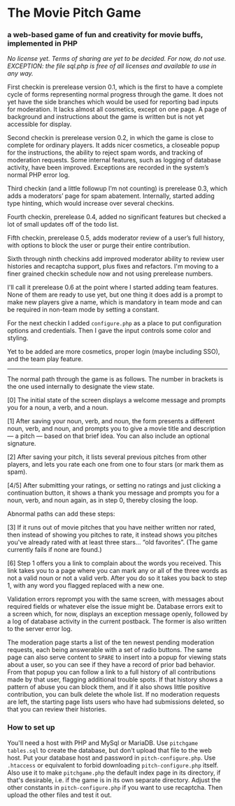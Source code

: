 # The Movie Pitch Game
### a web-based game of fun and creativity for movie buffs, implemented in PHP

_No license yet.  Terms of sharing are yet to be decided.  For now, do not use._
_EXCEPTION: the file sql.php is free of all licenses and available to use in any way._

First checkin is prerelease version 0.1, which is the first to have a complete cycle of forms representing normal progress through the game.
It does not yet have the side branches which would be used for reporting bad inputs for moderation.
It lacks almost all cosmetics, except on one page.
A page of background and instructions about the game is written but is not yet accessible for display.

Second checkin is prerelease version 0.2, in which the game is close to complete for ordinary players.
It adds nicer cosmetics, a closeable popup for the instructions, the ability to reject spam words, and tracking of moderation requests.
Some internal features, such as logging of database activity, have been improved.
Exceptions are recorded in the system’s normal PHP error log.

Third checkin (and a little followup I’m not counting) is prerelease 0.3, which adds a moderators’ page for spam abatement.
Internally, started adding type hinting, which would increase over several checkins.

Fourth checkin, prerelease 0.4, added no significant features but checked a lot of small updates off of the todo list.

Fifth checkin, prerelease 0.5, adds moderator review of a user’s full history, with options to block the user or purge their entire contribution.

Sixth through ninth checkins add improved moderator ability to review user histories and recaptcha support, plus fixes and refactors.
I'm moving to a finer grained checkin schedule now and not using prerelease numbers.

I'll call it prerelease 0.6 at the point where I started adding team features.
None of them are ready to use yet, but one thing it does add is a prompt to make new players give a name, which is mandatory in team mode and can be required in non-team mode by setting a constant.

For the next checkin I added `configure.php` as a place to put configuration options and credentials.
Then I gave the input controls some color and styling.

Yet to be added are more cosmetics, proper login (maybe including SSO), and the team play feature.

----

The normal path through the game is as follows.
The number in brackets is the one used internally to designate the view state.

[0] The initial state of the screen displays a welcome message and prompts you for a noun, a verb, and a noun.

[1] After saving your noun, verb, and noun, the form presents a different noun, verb, and noun, and prompts you to give a movie title and description — a pitch — based on that brief idea.
You can also include an optional signature.

[2] After saving your pitch, it lists several previous pitches from other players, and lets you rate each one from one to four stars (or mark them as spam).

[4/5] After submitting your ratings, or setting no ratings and just clicking a continuation button, it shows a thank you message and prompts you for a noun, verb, and noun again, as in step 0, thereby closing the loop.

Abnormal paths can add these steps:

[3] If it runs out of movie pitches that you have neither written nor rated, then instead of showing you pitches to rate, it instead shows you pitches you've already rated with at least three stars... “old favorites”.
(The game currently fails if none are found.)

[6] Step 1 offers you a link to complain about the words you received.
This link takes you to a page where you can mark any or all of the three words as not a valid noun or not a valid verb.
After you do so it takes you back to step 1, with any word you flagged replaced with a new one.

Validation errors reprompt you with the same screen, with messages about required fields or whatever else the issue might be.
Database errors exit to a screen which, for now, displays an exception message openly, followed by a log of database activity in the current postback.
The former is also written to the server error log.

The moderation page starts a list of the ten newest pending moderation requests, each being answerable with a set of radio buttons.
The same page can also serve content to `SPARE` to insert into a popup for viewing stats about a user, so you can see if they have a record of prior bad behavior.
From that popup you can follow a link to a full history of all contributions made by that user, flagging additional trouble spots.
If that history shows a pattern of abuse you can block them, and if it also shows little positive contribution, you can bulk delete the whole list.
If no moderation requests are left, the starting page lists users who have had submissions deleted, so that you can review their histories.

### How to set up

You'll need a host with PHP and MySql or MariaDB.
Use `pitchgame tables.sql` to create the database, but don't upload that file to the web host.
Put your database host and password in `pitch-configure.php`.
Use `.htaccess` or equivalent to forbid downloading `pitch-configure.php` itself.
Also use it to make `pitchgame.php` the default index page in its directory, if that's desirable, i.e. if the game is in its own separate directory.
Adjust the other constants in `pitch-configure.php` if you want to use recaptcha.
Then upload the other files and test it out.
